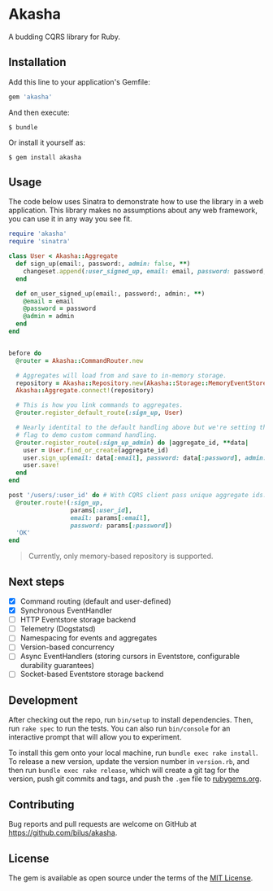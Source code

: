 # Akasha

A budding CQRS library for Ruby.

## Installation

Add this line to your application's Gemfile:

```ruby
gem 'akasha'
```

And then execute:

    $ bundle

Or install it yourself as:

    $ gem install akasha

## Usage

The code below uses Sinatra to demonstrate how to use the library in a web application.
This library makes no assumptions about any web framework, you can use it in any way you see fit.

```ruby
require 'akasha'
require 'sinatra'

class User < Akasha::Aggregate
  def sign_up(email:, password:, admin: false, **)
    changeset.append(:user_signed_up, email: email, password: password, admin: admin)
  end

  def on_user_signed_up(email:, password:, admin:, **)
    @email = email
    @password = password
    @admin = admin
  end
end


before do
  @router = Akasha::CommandRouter.new

  # Aggregates will load from and save to in-memory storage.
  repository = Akasha::Repository.new(Akasha::Storage::MemoryEventStore.new)
  Akasha::Aggregate.connect!(repository)

  # This is how you link commands to aggregates.
  @router.register_default_route(:sign_up, User)

  # Nearly identital to the default handling above but we're setting the admin
  # flag to demo custom command handling.
  @router.register_route(:sign_up_admin) do |aggregate_id, **data|
    user = User.find_or_create(aggregate_id)
    user.sign_up(email: data[:email], password: data[:password], admin: true)
    user.save!
  end
end

post '/users/:user_id' do # With CQRS client pass unique aggregate ids.
  @router.route!(:sign_up,
                 params[:user_id],
                 email: params[:email],
                 password: params[:password])
  'OK'
end
```

> Currently, only memory-based repository is supported.

## Next steps

- [x] Command routing (default and user-defined)
- [x] Synchronous EventHandler
- [ ] HTTP Eventstore storage backend
- [ ] Telemetry (Dogstatsd)
- [ ] Namespacing for events and aggregates
- [ ] Version-based concurrency
- [ ] Async EventHandlers (storing cursors in Eventstore, configurable durability guarantees)
- [ ] Socket-based Eventstore storage backend

## Development

After checking out the repo, run `bin/setup` to install dependencies. Then, run `rake spec` to run the tests. You can also run `bin/console` for an interactive prompt that will allow you to experiment.

To install this gem onto your local machine, run `bundle exec rake install`. To release a new version, update the version number in `version.rb`, and then run `bundle exec rake release`, which will create a git tag for the version, push git commits and tags, and push the `.gem` file to [rubygems.org](https://rubygems.org).

## Contributing

Bug reports and pull requests are welcome on GitHub at https://github.com/bilus/akasha.

## License

The gem is available as open source under the terms of the [MIT License](https://opensource.org/licenses/MIT).

